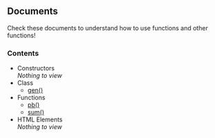 ## Documents
Check these documents to understand how to use functions and other functions!
### Contents
- Constructors  
*Nothing to view*
- Class  
  * [gen()](./detail/func-gen.md "Function gen()")
- Functions  
  * [pb()](./detail/func-pb.md "Function pb()")
  * [sum()](./detail/func-sum.md "Function sum()")
- HTML Elements  
*Nothing to view*
